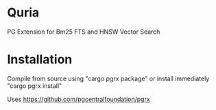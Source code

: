 # Quria
PG Extension for Bm25 FTS and HNSW Vector Search

# Installation
Compile from source using "cargo pgrx package" or install immediately "cargo pgrx install"

Uses https://github.com/pgcentralfoundation/pgrx
